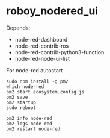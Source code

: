 # roboy_nodered_ui
Depends:
- node-red-dashboard
- node-red-contrib-ros
- node-red-contrib-python3-function
- node-red-node-ui-list


For node-red autostart
```
sudo npm install -g pm2
which node-red
pm2 start ecosystem.config.js
pm2 save
pm2 startup
sudo reboot 
```

```
pm2 info node-red
pm2 logs node-red
pm2 restart node-red
```
